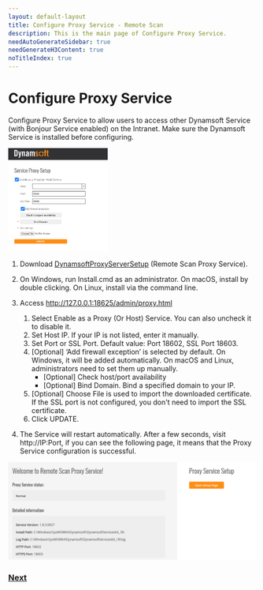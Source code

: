 ```yaml
---
layout: default-layout
title: Configure Proxy Service - Remote Scan
description: This is the main page of Configure Proxy Service. 
needAutoGenerateSidebar: true
needGenerateH3Content: true
noTitleIndex: true
---
```

# Configure Proxy Service 

Configure Proxy Service to allow users to access other Dynamsoft Service (with Bonjour Service enabled) on the Intranet. Make sure the Dynamsoft Service is installed before configuring.

<img src="../assets/imgs/image5.png" width="40%" height="40%">

1. Download <a href="https://www.dynamsoft.com/customer/download?product=dwt" target="_blank">DynamsoftProxyServerSetup</a> (Remote Scan Proxy Service).   

2. On Windows, run Install.cmd as an administrator. On macOS, install by double clicking. On Linux, install via the command line.

3. Access <a href="http://127.0.0.1:18625/admin/proxy.html" target="_blank"> http://127.0.0.1:18625/admin/proxy.html</a>
    1. Select Enable as a Proxy (Or Host) Service. You can also uncheck it to disable it.
    2. Set Host IP. If your IP is not listed, enter it manually.
    3. Set Port or SSL Port. Default value: Port 18602, SSL Port 18603.
    4. [Optional] ‘Add firewall exception’ is selected by default. On Windows, it will be added automatically. On macOS and Linux, administrators need to set them up manually.  
        - [Optional] Check host/port availability
        - [Optional] Bind Domain. Bind a specified domain to your IP. 
    5. [Optional] Choose File is used to import the downloaded certificate. If the SSL port is not configured, you don't need to import the SSL certificate. 
    6. Click UPDATE.

4. The Service will restart automatically. After a few seconds, visit http://IP:Port, if you can see the following page, it means that the Proxy Service configuration is successful.  
<img src="../assets/imgs/image6.png" width="100%" height="60%">

### <a href="{{site.build}}" target="_blank">Next</a>

